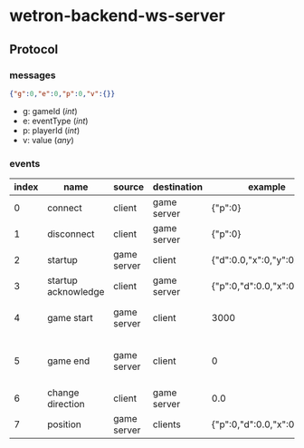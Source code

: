 
# wetron-backend-ws-server

## Protocol

### messages
```json
{"g":0,"e":0,"p":0,"v":{}}
```

- g: gameId (*int*)
- e: eventType (*int*)
- p: playerId (*int*)
- v: value (*any*)

### events

| index | name | source | destination | example | comment |
|---|---|---|---|---|---|
| 0 | connect | client | game server | {"p":0} | |
| 1 | disconnect | client | game server | {"p":0} | |
| 2 | startup | game server | client | {"d":0.0,"x":0,"y":0} | |
| 3 | startup acknowledge | client | game server | {"p":0,"d":0.0,"x":0,"y":0} | |
| 4 | game start | game server | client | 3000 | time in milliseconds til start |
| 5 | game end | game server | client | 0 | 0: game is over, 1: you win, 2: you lost |
| 6 | change direction | client | game server | 0.0 | |
| 7 | position | game server | clients | {"p":0,"d":0.0,"x":0,"y":0} | |
